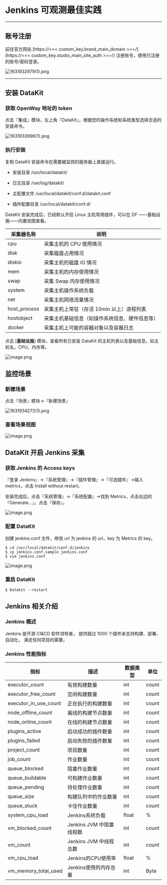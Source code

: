 # Jenkins 可观测最佳实践
---

## 账号注册
前往官方网站 [https://<<< custom_key.brand_main_domain >>>/](https://<<< custom_key.studio_main_site_auth >>>/) 注册账号，使用已注册的账号/密码登录。

![1631932979(1).png](../images/jenkins-1.png)

---

## 安装 DataKit

### 获取 OpenWay 地址的 token 

点击『集成』模块，左上角『DataKit』，根据您的操作系统和系统类型选择合适的安装命令。

![1631933996(1).png](../images/jenkins-2.png)
### 执行安装
复制 DataKit 安装命令在需要被监控的服务器上直接运行。

- 安装目录 /usr/local/datakit/

- 日志目录 /var/log/datakit/
- 主配置文件 /usr/local/datakit/conf.d/datakit.conf
- 插件配置目录 /usr/local/datakit/conf.d/

DataKit 安装完成后，已经默认开启 Linux 主机常用插件，可以在 DF ——基础设施——内置视图查看。

| 采集器名称 | 说明 |
| --- | --- |
| cpu | 采集主机的 CPU 使用情况 |
| disk | 采集磁盘占用情况 |
| diskio | 采集主机的磁盘 IO 情况 |
| mem | 采集主机的内存使用情况 |
| swap | 采集 Swap 内存使用情况 |
| system | 采集主机操作系统负载 |
| net | 采集主机网络流量情况 |
| host_process | 采集主机上常驻（存活 10min 以上）进程列表 |
| hostobject | 采集主机基础信息（如操作系统信息、硬件信息等） |
| docker | 采集主机上可能的容器对象以及容器日志 |

点击 [**基础设施**] 模块，查看所有已安装 DataKit 的主机列表以及基础信息，如主机名，CPU，内存等。

![image.png](../images/jenkins-3.png)

## 监控场景
### 新建场景

点击『场景』模块->『新建场景』

![1631934272(1).png](../images/jenkins-4.png)

### 查看场景视图
![image.png](../images/jenkins-5.png)



## DataKit 开启 Jenkins 采集

### 获取 Jenkins 的 Access keys

『登录 Jenkins』->『系统管理』->『插件管理』->『可选插件』->输入 metrics，点击 Install without restart。

安装完成后，点击『系统管理』->『系统配置』->找到 Metrics，点击右边的『Generate...』，点击『保存』。

![image.png](../images/jenkins-7.png)
### 配置 DataKit
创建 jenkins.conf 文件，修改 url 为 jenkins 的 url，key 为 Metrics 的 key。
```
$ cd /usr/local/datakit/conf.d/jenkins
$ cp jenkins.conf.sample jenkins.conf
$ vim jenkins.conf
```
![image.png](../images/jenkins-6.png)
### 重启 DataKit

```
$ Datakit --restart
```

## Jenkins 相关介绍
### Jenkins 概述
Jenkins 是开源 CI&CD 软件领导者， 提供超过 1000 个插件来支持构建、部署、自动化， 满足任何项目的需要。
### Jenkins 性能指标

| 指标 | 描述 | 数据类型 | 单位 |
| --- | --- | --- | --- |
| executor_count | 有效构建数量 | int | count |
| executor_free_count | 空闲构建数量 | int | count |
| executor_in_use_count | 正在执行的构建数量 | int | count |
| node_offline_count | 离线的构建节点数量 | int | count |
| node_online_count | 在线的构建节点数量 | int | count |
| plugins_active | 启动成功的插件数量 | int | count |
| plugins_failed | 启动失败的插件数量 | int | count |
| project_count | 项目数量 | int | count |
| job_count | 作业数量 | int | count |
| queue_blocked | 阻塞作业数量 | int | count |
| queue_buildable | 可构建作业数量 | int | count |
| queue_pending | 待处理作业数量 | int | count |
| queue_size | 构建队列中的作业数量 | int | count |
| queue_stuck | 卡住作业数量 | int | count |
| system_cpu_load | Jenkins系统负载 | float | % |
| vm_blocked_count | Jenkins JVM 中阻塞线程数 | int | count |
| vm_count | Jenkins JVM 中线程总数 | int | count |
| vm_cpu_load | Jenkins的CPU使用率 | float | % |
| vm_memory_total_used | Jenkins使用的内存总量 | int | Byte |
